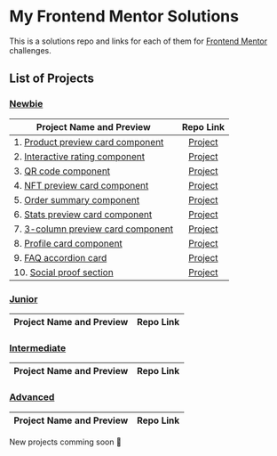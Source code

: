 # My Frontend Mentor Solutions

This is a solutions repo and links for each of them for [Frontend Mentor](https://wwww.frontendmentor.io/) challenges.

## List of Projects

### [Newbie](#newbie)

| Project Name and Preview | Repo Link |
| ------------------------ |:---------:|
| 1. [Product preview card component](https://anmac.github.io/frontend-mentor-challenge/newbie/product-preview-card-component-main/) |[Project](https://github.com/anmac/frontend-mentor-challenge/tree/master/newbie/product-preview-card-component-main/)|
| 2. [Interactive rating component](https://anmac.github.io/frontend-mentor-challenge/newbie/interactive-rating-component-main/) |[Project](https://github.com/anmac/frontend-mentor-challenge/tree/master/newbie/interactive-rating-component-main/)
| 3. [QR code component](https://anmac.github.io/frontend-mentor-challenge/newbie/qr-code-component-main/) |[Project](https://github.com/anmac/frontend-mentor-challenge/tree/master/newbie/qr-code-component-main/)|
| 4. [NFT preview card component](https://anmac.github.io/frontend-mentor-challenge/newbie/nft-preview-card-component-main/) |[Project](https://github.com/anmac/frontend-mentor-challenge/tree/master/newbie/nft-preview-card-component-main/)
| 5. [Order summary component](https://anmac.github.io/frontend-mentor-challenge/newbie/order-summary-component-main/) |[Project](https://github.com/anmac/frontend-mentor-challenge/tree/master/newbie/order-summary-component-main/)
| 6. [Stats preview card component](https://anmac.github.io/frontend-mentor-challenge/newbie/stats-preview-card-component-main/) |[Project](https://github.com/anmac/frontend-mentor-challenge/tree/master/newbie/stats-preview-card-component-main/)
| 7. [3-column preview card component](https://anmac.github.io/frontend-mentor-challenge/newbie/3-column-preview-card-component-main/) |[Project](https://github.com/anmac/frontend-mentor-challenge/tree/master/newbie/3-column-preview-card-component-main/)
| 8. [Profile card component](https://anmac.github.io/frontend-mentor-challenge/newbie/profile-card-component-main/) | [Project](https://github.com/anmac/frontend-mentor-challenge/tree/master/newbie/profile-card-component-main/)
| 9. [FAQ accordion card](https://anmac.github.io/frontend-mentor-challenge/newbie/faq-accordion-card-main/) | [Project](https://github.com/anmac/frontend-mentor-challenge/tree/master/newbie/faq-accordion-card-main/)
| 10. [Social proof section](https://anmac.github.io/frontend-mentor-challenge/newbie/social-proof-section-main/) | [Project](https://github.com/anmac/frontend-mentor-challenge/tree/master/newbie/social-proof-section-main/)

### [Junior](#junior)

| Project Name and Preview | Repo Link |
| ------------------------ |:---------:|

### [Intermediate](#intermediate)

| Project Name and Preview | Repo Link |
| ------------------------ |:---------:|

### [Advanced](#advanced)

| Project Name and Preview | Repo Link |
| ------------------------ |:---------:|

New projects comming soon 🤘
